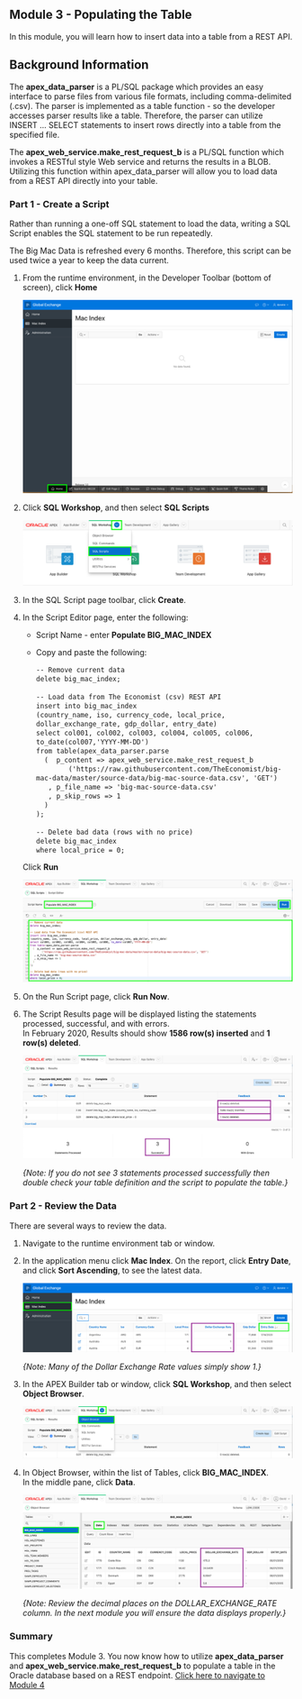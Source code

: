 ## Module 3 - Populating the Table

In this module, you will learn how to insert data into a table from a REST API. 

## Background Information

The **apex\_data_parser** is a PL/SQL package which provides an easy interface to parse files from various file formats, including comma-delimited (.csv). The parser is implemented as a table function - so the developer accesses parser results like a table. Therefore, the parser can utilize INSERT ... SELECT statements to insert rows directly into a table from the specified file.

The **apex\_web\_service.make\_rest\_request\_b** is a PL/SQL function which invokes a RESTful style Web service and returns the results in a BLOB. Utilizing this function within apex_data_parser will allow you to load data from a REST API directly into your table.

### **Part 1** - Create a Script
Rather than running a one-off SQL statement to load the data, writing a SQL Script enables the SQL statement to be run repeatedly.

The Big Mac Data is refreshed every 6 months. Therefore, this script can be used twice a year to keep the data current.

1. From the runtime environment, in the Developer Toolbar (bottom of screen), click **Home**

    ![](images/3/go-home.png)

2. Click **SQL Workshop**, and then select **SQL Scripts**

    ![](images/3/go-sql-scripts.png)

3. In the SQL Script page toolbar, click **Create**.

4. In the Script Editor page, enter the following:
    - Script Name - enter **Populate BIG\_MAC\_INDEX**
    -  Copy and paste the following:
      
        ```
        -- Remove current data
        delete big_mac_index;
        
        -- Load data from The Economist (csv) REST API
        insert into big_mac_index 
        (country_name, iso, currency_code, local_price, dollar_exchange_rate, gdp_dollar, entry_date)  
        select col001, col002, col003, col004, col005, col006, to_date(col007,'YYYY-MM-DD')  
        from table(apex_data_parser.parse  
          (  p_content => apex_web_service.make_rest_request_b
                ('https://raw.githubusercontent.com/TheEconomist/big-mac-data/master/source-data/big-mac-source-data.csv', 'GET')  
           , p_file_name => 'big-mac-source-data.csv'  
           , p_skip_rows => 1  
          )  
        );
        
        -- Delete bad data (rows with no price)
        delete big_mac_index  
        where local_price = 0;
        ```
    Click **Run**

    ![](images/3/set-script.png)

5. On the Run Script page, click **Run Now**.

6. The Script Results page will be displayed listing the statements processed, successful, and with errors.     
    In February 2020, Results should show **1586 row(s) inserted** and **1 row(s) deleted**.

    ![](images/3/script-results.png)

    *{Note: If you do not see 3 statements processed successfully then double check your table definition and the script to populate the table.}*

### **Part 2** - Review the Data
There are several ways to review the data. 

1. Navigate to the runtime environment tab or window.

2. In the application menu click **Mac Index**.
    On the report, click **Entry Date**, and click **Sort Ascending**, to see the latest data.
    
    ![](images/3/runtime.png)
    
    *{Note: Many of the Dollar Exchange Rate values simply show 1.}*

3. In the APEX Builder tab or window, click **SQL Workshop**, and then select **Object Browser**.
    
    ![](images/3/go-object-browser.png)
    
4. In Object Browser, within the list of Tables, click **BIG\_MAC_INDEX**.  
    In the middle pane, click **Data**.
    
    ![](images/3/review-data.png)
    
    *{Note: Review the decimal places on the _DOLLAR\_EXCHANGE\_RATE_ column. In the next module you will ensure the data displays properly.}*
    
### **Summary**
This completes Module 3. You now know how to utilize **apex\_data\_parser** and **apex\_web\_service.make\_rest\_request\_b** to populate a table in the Oracle database based on a REST endpoint. [Click here to navigate to Module 4](4-improving-report.md)
